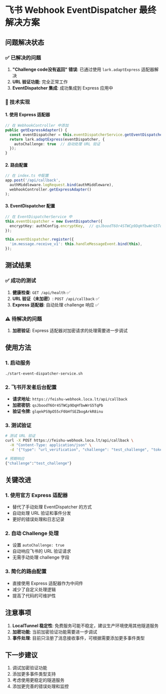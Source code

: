 # 飞书 Webhook EventDispatcher 最终解决方案

## 问题解决状态

### ✅ 已解决的问题
1. **"Challenge code没有返回" 错误**: 已通过使用 `lark.adaptExpress` 适配器解决
2. **URL 验证功能**: 完全正常工作
3. **EventDispatcher 集成**: 成功集成到 Express 应用中

### 🔧 技术实现

#### 1. 使用 Express 适配器
```typescript
// 在 WebhookController 中添加
public getExpressAdapter() {
  const eventDispatcher = this.eventDispatcherService.getEventDispatcher();
  return lark.adaptExpress(eventDispatcher, {
    autoChallenge: true  // 自动处理 URL 验证
  });
}
```

#### 2. 路由配置
```typescript
// 在 index.ts 中配置
app.post('/api/callback', 
  authMiddleware.logRequest.bind(authMiddleware),
  webhookController.getExpressAdapter()
);
```

#### 3. EventDispatcher 配置
```typescript
// 在 EventDispatcherService 中
this.eventDispatcher = new EventDispatcher({
  encryptKey: authConfig.encryptKey,  // qsJboodT6Or4STWCp9DqHfbwWrG5TqPb
});

this.eventDispatcher.register({
  'im.message.receive_v1': this.handleMessageEvent.bind(this),
});
```

## 测试结果

### ✅ 成功的测试
1. **健康检查**: `GET /api/health` ✅
2. **URL 验证（未加密）**: `POST /api/callback` ✅
3. **Express 适配器**: 自动处理 challenge 响应 ✅

### ⚠️ 待解决的问题
1. **加密验证**: Express 适配器对加密请求的处理需要进一步调试

## 使用方法

### 1. 启动服务
```bash
./start-event-dispatcher-service.sh
```

### 2. 飞书开发者后台配置
- **请求地址**: `https://feishu-webhook.loca.lt/api/callback`
- **加密密钥**: `qsJboodT6Or4STWCp9DqHfbwWrG5TqPb`
- **验证令牌**: `glqekPS9pO55cF0bHfSEZbogArkR8inu`

### 3. 测试验证
```bash
# 测试 URL 验证
curl -X POST https://feishu-webhook.loca.lt/api/callback \
  -H "Content-Type: application/json" \
  -d '{"type": "url_verification", "challenge": "test_challenge", "token": "glqekPS9pO55cF0bHfSEZbogArkR8inu"}'

# 预期响应
{"challenge":"test_challenge"}
```

## 关键改进

### 1. 使用官方 Express 适配器
- 替代了手动处理 EventDispatcher 的方式
- 自动处理 URL 验证和事件分发
- 更好的错误处理和日志记录

### 2. 自动 Challenge 处理
- 设置 `autoChallenge: true`
- 自动响应飞书的 URL 验证请求
- 无需手动处理 challenge 字段

### 3. 简化的路由配置
- 直接使用 Express 适配器作为中间件
- 减少了自定义处理逻辑
- 提高了代码的可维护性

## 注意事项

1. **LocalTunnel 稳定性**: 免费服务可能不稳定，建议生产环境使用其他隧道服务
2. **加密功能**: 当前加密验证功能需要进一步调试
3. **事件处理**: 目前只注册了消息接收事件，可根据需要添加更多事件类型

## 下一步建议

1. 调试加密验证功能
2. 添加更多事件类型支持
3. 考虑使用更稳定的隧道服务
4. 添加更完善的错误处理和监控